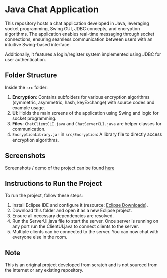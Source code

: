 # Java Chat Application

This repository hosts a chat application developed in Java, leveraging socket programming, Swing GUI, JDBC concepts, and encryption algorithms. The application enables real-time messaging through socket connections, ensuring seamless communication between users with an intuitive Swing-based interface.

Additionally, it features a login/register system implemented using JDBC for user authentication.

## Folder Structure

Inside the `src` folder:

1. **Encryption**: Contains subfolders for various encryption algorithms (symmetric, asymmetric, hash, keyExchange) with source codes and example usage.
2. **UI**: Holds the main screens of the application using Swing and logic for socket programming.
3. **Files**: `ChatClientCLI.java` and `ChatServerCLI.java` are helper classes for communication.
4. `EncryptionLibrary.jar` in `src/Encryption`: A library file to directly access encryption algorithms.

## Screenshots
Screenshots / demo of the project can be found [here](https://drive.google.com/drive/folders/1JmLSesJ1kxf4ldgzfTuEB0y7DotUNfTk?usp=sharing)

## Instructions to Run the Project

To run the project, follow these steps:

1. Install Eclipse IDE and configure it (resource: [Eclipse Downloads](https://www.eclipse.org/downloads/)).
2. Download this folder and open it as a new Eclipse project.
3. Ensure all necessary dependencies are resolved.
4. Run the ServerUI.java file to start the server. Once server is running on any port run the ClientUI.java to connect clients to the server.
5. Multiple clients can be connected to the server. You can now chat with everyone else in the room. 

## Note

This is an original project developed from scratch and is not sourced from the internet or any existing repository.

